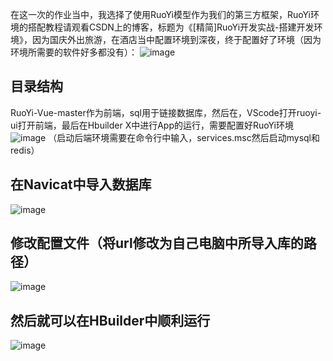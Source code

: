 在这一次的作业当中，我选择了使用RuoYi模型作为我们的第三方框架，RuoYi环境的搭配教程请观看CSDN上的博客，标题为《[精简]RuoYi开发实战-搭建开发环境》，因为国庆外出旅游，在酒店当中配置环境到深夜，终于配置好了环境（因为环境所需要的软件好多都没有）：
![image](https://github.com/user-attachments/assets/061d9a4c-eeb7-4bcc-96ca-d15b366594d3)

## 目录结构
RuoYi-Vue-master作为前端，sql用于链接数据库，然后在，VScode打开ruoyi-ui打开前端，最后在Hbuilder X中进行App的运行，需要配置好RuoYi环境
![image](https://github.com/user-attachments/assets/8ef562b9-c9fb-47ea-948b-f31926247e85)
（启动后端环境需要在命令行中输入，services.msc然后启动mysql和redis）
## 在Navicat中导入数据库
![image](https://github.com/user-attachments/assets/9d3962ef-2950-4303-88c7-6636d64bfece)
## 修改配置文件（将url修改为自己电脑中所导入库的路径）
![image](https://github.com/user-attachments/assets/87435b69-7551-48a4-9d02-b8c72c927941)
## 然后就可以在HBuilder中顺利运行
![image](https://github.com/user-attachments/assets/4d590f86-8551-4183-8e31-96d8fbeca15a)


